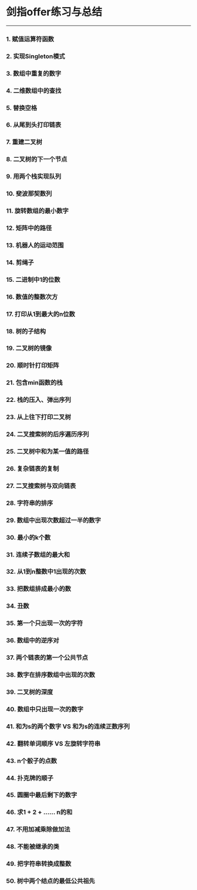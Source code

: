 # 剑指offer练习与总结

---

### 1. 赋值运算符函数

### 2. 实现Singleton模式

### 3. 数组中重复的数字

### 4. 二维数组中的查找

### 5. 替换空格

### 6. 从尾到头打印链表

### 7. 重建二叉树

### 8. 二叉树的下一个节点

### 9. 用两个栈实现队列

### 10. 斐波那契数列

### 11. 旋转数组的最小数字

### 12. 矩阵中的路径

### 13. 机器人的运动范围

### 14. 剪绳子

### 15. 二进制中1的位数

### 16. 数值的整数次方

### 17. 打印从1到最大的n位数

### 18. 树的子结构

### 19. 二叉树的镜像

### 20. 顺时针打印矩阵

### 21. 包含min函数的栈

### 22. 栈的压入、弹出序列

### 23. 从上往下打印二叉树

### 24. 二叉搜索树的后序遍历序列

### 25. 二叉树中和为某一值的路径

### 26. 复杂链表的复制

### 27. 二叉搜索树与双向链表

### 28. 字符串的排序

### 29. 数组中出现次数超过一半的数字

### 30. 最小的k个数

### 31. 连续子数组的最大和

### 32. 从1到n整数中1出现的次数

### 33. 把数组排成最小的数

### 34. 丑数

### 35. 第一个只出现一次的字符

### 36. 数组中的逆序对

### 37. 两个链表的第一个公共节点

### 38. 数字在排序数组中出现的次数

### 39. 二叉树的深度

### 40. 数组中只出现一次的数字

### 41. 和为s的两个数字 VS 和为s的连续正数序列

### 42. 翻转单词顺序 VS 左旋转字符串

### 43. n个骰子的点数

### 44. 扑克牌的顺子

### 45. 圆圈中最后剩下的数字

### 46. 求1 + 2 + …… n的和

### 47. 不用加减乘除做加法

### 48. 不能被继承的类 

### 49. 把字符串转换成整数

### 50. 树中两个结点的最低公共祖先
